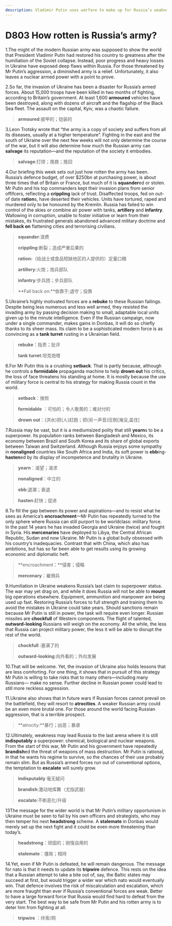 ```yaml
---
description: Vladimir Putin uses warfare to make up for Russia’s weaknesses. That is why he is so dangerous 
---
```


# D803 How rotten is Russia’s army?
1.The might of the modern Russian army was supposed to show the world that President Vladimir Putin had restored his country to greatness after the humiliation of the Soviet collapse. Instead, poor progress and heavy losses in Ukraine have exposed deep flaws within Russia. For those threatened by Mr Putin’s aggression, a diminished army is a relief. Unfortunately, it also leaves a nuclear­ armed power with a point to prove.

2.So far, the invasion of Ukraine has been a disaster for Russia’s armed forces. About 15,000 troops have been killed in two months of fighting, according to Britain’s government. At least 1,600 **armoured** vehicles have been destroyed, along with dozens of aircraft and the flagship of the Black Sea fleet. The assault on the capital, Kyiv, was a chaotic failure.

> **armoured**:披甲的；铠装的
 > 

3.Leon Trotsky wrote that “the army is a copy of society and suffers from all its diseases, usually at a higher temperature”. Fighting in the east and the south of Ukraine over the next few weeks will not only determine the course of the war, but it will also determine how much the Russian army can **salvage** its reputation—and the reputation of the society it embodies.

> **salvage**:打捞；挽救；挽回
 > 

4.Our briefing this week sets out just how rotten the army has been. Russia’s defence budget, of over $250bn at purchasing power, is about three times that of Britain or France, but much of it is **squander**ed or stolen. Mr Putin and his top commanders kept their invasion plans from senior offifcers, reflecting a **crippling** lack of trust. Disaffected troops, fed on out­ of­ date **ration**s, have deserted their vehicles. Units have tortured, raped and murdered only to be honoured by the Kremlin. Russia has failed to win control of the skies or combine air power with tanks, **artillery** and **infantry**. Wallowing in corruption, unable to foster initiative or learn from their mistakes, its frustrated generals abandoned advanced military doctrine and **fell back on** flattening cities and terrorising civilians.

> **squander**:浪费
 > 
> **crippling**:断裂；造成严重后果的
 > 
> **ration:**（给战士或食品短缺地区的人提供的）定量口粮
 > 
> **artillery**:火炮；炮兵部队
 > 
> **infantry**:步兵团；步兵部队
 > 
> **Fall back on:**依靠于;退守；投靠
 > 

5.Ukraine’s highly motivated forces are a **rebuke** to these Russian failings. Despite being less numerous and less well armed, they resisted the invading army by passing decision ­making to small, adaptable local units given up ­to­ the ­minute intelligence. Even if the Russian campaign, now under a single commander, makes gains in Donbas, it will do so chiefly thanks to its sheer mass. Its claim to be a sophisticated modern force is as convincing as a **tank turret** rusting in a Ukrainian field.

> **rebuke**：指责；批评
 > 
> **tank turret**:坦克炮塔
 > 

6.For Mr Putin this is a crushing **setback**. That is partly because, although he controls a **formidable** propaganda machine to help **drown out** his critics, the loss of face threatens his standing at home. It is mostly because the use of military force is central to his strategy for making Russia count in the world.

> **setback**：挫败
 > 
> **formidable** ：可怕的；令人敬畏的；难对付的
 > 
> **drown out**：(洪水)把(人)赶跑；把(另一声音)压倒[淹没,盖住]
 > 

7.Russia may be vast, but it is a medium­sized polity that still **yearn**s to be a superpower. Its population ranks between Bangladesh and Mexico, its economy between Brazil and South Korea and its share of global exports between Taiwan and Switzerland. Although Russia enjoys some sympathy in **non­aligned** countries like South Africa and India, its soft power is **ebb**ing-**hasten**ed by its display of incompetence and brutality in Ukraine.

> **yearn**：渴望；渴求
 > 
> **non­aligned**：中立的
 > 
> **ebb**:退潮；衰退
 > 
> **hasten**:赶快；促进
 > 

8.To fill the gap between its power and aspirations—and to resist what he sees as America’s **encroachment**—Mr Putin has repeatedly turned to the only sphere where Russia can still purport to be world­class: military force. In the past 14 years he has invaded Georgia and Ukraine (twice) and fought in Syria. His **mercenaries** have deployed to Libya, the Central African Republic, Sudan and now Ukraine. Mr Putin is a global bully obsessed with his country’s inadequacies. Contrast that with China, which also has ambitions, but has so far been able to get results using its growing economic and diplomatic heft.

> **encroachment：**侵害；侵略
 > 
> **mercenary**：雇佣兵
 > 

9.Humiliation in Ukraine weakens Russia’s last claim to superpower status. The war may yet drag on, and while it does Russia will not be able to **mount** big operations elsewhere. Equipment, ammunition and manpower are being used up fast. Restoring Russia’s forces to full strength and training them to avoid the mistakes in Ukraine could take years. Should sanctions remain because Mr Putin is still in power, the task will require even longer. Russian missiles are **chock­full** of Western components. The flight of talented, **outward-­looking** Russians will weigh on the economy. All the while, the less that Russia can project military power, the less it will be able to disrupt the rest of the world.

> **chock­full** :塞满了的
 > 
> **outward-­looking**:向外看的；外向发展
 > 

10.That will be welcome. Yet, the invasion of Ukraine also holds lessons that are less comforting. For one thing, it shows that in pursuit of this strategy Mr Putin is willing to take risks that to many others—including many Russians— make no sense. Further decline in Russian power could lead to still more reckless aggression.

11.Ukraine also shows that in future wars if Russian forces cannot prevail on the battlefield, they will resort to **atrocities**. A weaker Russian army could be an even more brutal one. For those around the world facing Russian aggression, that is a terrible prospect.

> **atrocity:**暴行；凶恶；暴虐
 > 

12.Ultimately, weakness may lead Russia to the last arena where it is still **indisputably** a superpower: chemical, biological and nuclear weapons. From the start of this war, Mr Putin and his government have repeatedly **brandish**ed the threat of weapons of mass destruction. Mr Putin is rational, in that he wants his regime to survive, so the chances of their use probably remain slim. But as Russia’s armed forces run out of conventional options, the temptation to **escalate** will surely grow.

> **indisputably** 毫无疑问
 > 
> **brandish**:激动地挥舞（尤指武器）
 > 
> **escalate**:不断恶化/升级
 > 

13The message for the wider world is that Mr Putin’s military opportunism in Ukraine must be seen to fail by his own officers and strategists, who may then temper his next **headstrong** scheme. A **stalemate** in Donbas would merely set up the next fight and it could be even more threatening than today’s.

> **headstrong**：顽固的；刚愎自用的
 > 
> **stalemate**：僵局；相持
 > 

14.Yet, even if Mr Putin is defeated, he will remain dangerous. The message for nato is that it needs to update its **tripwire** defence. This rests on the idea that a Russian attempt to take a bite out of, say, the Baltic states may succeed at first, but would trigger a wider war which nato would eventually win. That defence involves the risk of miscalculation and escalation, which are more fraught than ever if Russia’s conventional forces are weak. Better to have a large forward force that Russia would find hard to defeat from the very start. The best way to be safe from Mr Putin and his rotten army is to deter him from fighting at all.

> **tripwire** ：绊索/网
 > 

